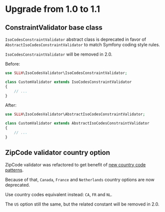 # Upgrade from 1.0 to 1.1

## ConstraintValidator base class

`IsoCodesConstraintValidator` abstract class is deprecated in favor of `AbstractIsoCodesConstraintValidator`
to match Symfony coding style rules.

`IsoCodesConstraintValidator` will be removed in 2.0.

Before:

```php
use SLLH\IsoCodesValidator\IsoCodesConstraintValidator;

class CustomValidator extends IsoCodesConstraintValidator
{
    // ...
}
```

After:

```php
use SLLH\IsoCodesValidator\AbstractIsoCodesConstraintValidator;

class CustomValidator extends AbstractIsoCodesConstraintValidator
{
    // ...
}
```

## ZipCode validator country option

ZipCode validator was refactored to get benefit of
[new country code patterns](https://github.com/ronanguilloux/IsoCodes/blob/1.2.0/src/IsoCodes/ZipCode.php#L27-L203).

Because of that, `Canada`, `France` and `Netherlands` country options are now deprecated.

Use country codes equivalent instead: `CA`, `FR` and `NL`.

The `US` option still the same, but the related constant will be removed in 2.0.

